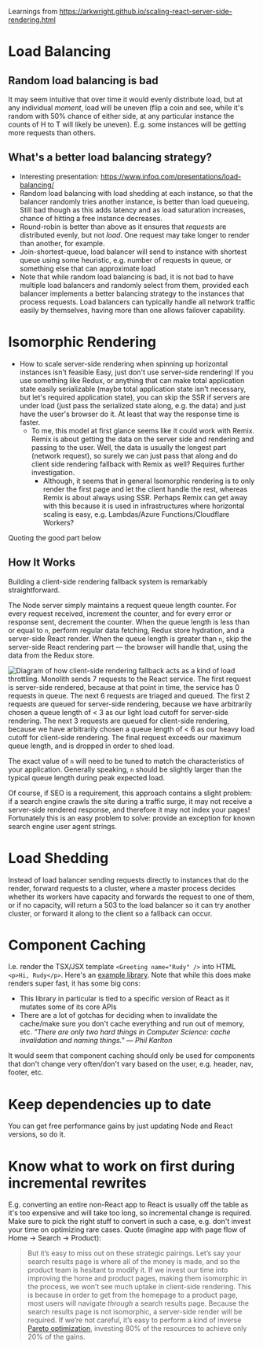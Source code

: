 Learnings from https://arkwright.github.io/scaling-react-server-side-rendering.html

# Load Balancing
## Random load balancing is bad
It may seem intuitive that over time it would evenly distribute load, but at any individual *moment*, load will be uneven (flip a coin and see, while it's random with 50% chance of either side, at any particular instance the counts of H to T will likely be uneven). E.g. some instances will be getting more requests than others.

## What's a better load balancing strategy?
- Interesting presentation: https://www.infoq.com/presentations/load-balancing/
- Random load balancing with load shedding at each instance, so that the balancer randomly tries another instance, is better than load queueing. Still bad though as this adds latency and as load saturation increases, chance of hitting a free instance decreases.
- Round-robin is better than above as it ensures that *requests* are distributed evenly, but not *load*. One request may take longer to render than another, for example.
- Join-shortest-queue, load balancer will send to instance with shortest queue using some heuristic, e.g. number of requests in queue, or something else that can approximate load
- Note that while random load balancing is bad, it is not bad to have multiple load balancers and randomly select from them, provided each balancer implements a better balancing strategy to the instances that process requests. Load balancers can typically handle all network traffic easily by themselves, having more than one allows failover capability.

# Isomorphic Rendering
- How to scale server-side rendering when spinning up horizontal instances isn't feasible Easy, just don't use server-side rendering! If you use something like Redux, or anything that can make total application state easily serializable (maybe total application state isn't necessary, but let's required application state), you can skip the SSR if servers are under load (just pass the serialized state along, e.g. the data) and just have the user's browser do it. At least that way the response time is faster.
	- To me, this model at first glance seems like it could work with Remix. Remix is about getting the data on the server side and rendering and passing to the user. Well, the data is usually the longest part (network request), so surely we can just pass that along and do client side rendering fallback with Remix as well? Requires further investigation.
		- Although, it seems that in general Isomorphic rendering is to only render the first page and let the client handle the rest, whereas Remix is about always using SSR. Perhaps Remix can get away with this because it is used in infrastructures where horizontal scaling is easy, e.g. Lambdas/Azure Functions/Cloudflare Workers?

Quoting the good part below
## How It Works
Building a client-side rendering fallback system is remarkably straightforward.

The Node server simply maintains a request queue length counter. For every request received, increment the counter, and for every error or response sent, decrement the counter. When the queue length is less than or equal to `n`, perform regular data fetching, Redux store hydration, and a server-side React render. When the queue length is greater than `n`, skip the server-side React rendering part — the browser will handle that, using the data from the Redux store.

![Diagram of how client-side rendering fallback acts as a kind of load throttling. Monolith sends 7 requests to the React service. The first request is server-side rendered, because at that point in time, the service has 0 requests in queue. The next 6 requests are triaged and queued. The first 2 requests are queued for server-side rendering, because we have arbitrarily chosen a queue length of < 3 as our light load cutoff for server-side rendering. The next 3 requests are queued for client-side rendering, because we have arbitrarily chosen a queue length of < 6 as our heavy load cutoff for client-side rendering. The final request exceeds our maximum queue length, and is dropped in order to shed load.](https://arkwright.github.io/images/scaling-react-server-side-rendering/client-side-rendering-fallback-queue.svg)

The exact value of `n` will need to be tuned to match the characteristics of your application. Generally speaking, `n` should be slightly larger than the typical queue length during peak expected load.

Of course, if SEO is a requirement, this approach contains a slight problem: if a search engine crawls the site during a traffic surge, it may not receive a server-side rendered response, and therefore it may not index your pages! Fortunately this is an easy problem to solve: provide an exception for known search engine user agent strings.

# Load Shedding
Instead of load balancer sending requests directly to instances that do the render, forward requests to a cluster, where a master process decides whether its workers have capacity and forwards the request to one of them, or if no capacity, will return a 503 to the load balancer so it can try another cluster, or forward it along to the client so a fallback can occur.

# Component Caching
I.e. render the TSX/JSX template `<Greeting name="Rudy" />` into HTML `<p>Hi, Rudy</p>`. Here's an [example library](https://github.com/electrode-io/electrode-react-ssr-caching). Note that while this does make renders super fast, it has some big cons:
- This library in particular is tied to a specific version of React as it mutates some of its core APIs
- There are a lot of gotchas for deciding when to invalidate the cache/make sure you don't cache everything and run out of memory, etc. *"There are only two hard things in Computer Science: cache invalidation and naming things." — Phil Karlton*

It would seem that component caching should only be used for components that don't change very often/don't vary based on the user, e.g. header, nav, footer, etc.

# Keep dependencies up to date
You can get free performance gains by just updating Node and React versions, so do it.

# Know what to work on first during incremental rewrites
E.g. converting an entire non-React app to React is usually off the table as it's too expensive and will take too long, so incremental change is required. Make sure to pick the right stuff to convert in such a case, e.g. don't invest your time on optimizing rare cases. Quote (imagine app with page flow of Home -> Search -> Product):

>But it’s easy to miss out on these strategic pairings. Let’s say your search results page is where all of the money is made, and so the product team is hesitant to modify it. If we invest our time into improving the home and product pages, making them isomorphic in the process, we won’t see much uptake in client-side rendering. This is because in order to get from the homepage to a product page, most users will navigate _through_ a search results page. Because the search results page is not isomorphic, a server-side render will be required. If we’re not careful, it’s easy to perform a kind of inverse [Pareto optimization](https://en.wikipedia.org/wiki/Pareto_principle), investing 80% of the resources to achieve only 20% of the gains.

